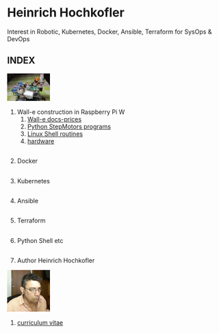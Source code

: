 # Heinrich Hochkofler
Interest in Robotic, Kubernetes, Docker, Ansible, Terraform for SysOps & DevOps

## INDEX

<img src="./Wall-e_Docs/wall-e.png" width="100"/>

1. Wall-e construction in Raspberry Pi W
   1. [Wall-e docs-prices](./Wall-e_Docs)
   2. [Python StepMotors programs](./software-python)
   3. [Linux Shell routines](./software-shell)
   4. [hardware](./hardware)

##

2. Docker

##

3. Kubernetes

##

4. Ansible

##

5. Terraform

##

6. Python Shell etc

##

7. Author Heinrich Hochkofler

<img src="./curriculum/foto_HH.jpg" width="100"/>

   1.  [curriculum vitae](./curriculum)
   